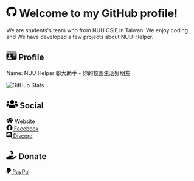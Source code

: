# <img src="https://raw.githubusercontent.com/NUU-Helper/NUU-Helper/master/images/svg/github-brands.svg" height="28px" alt="GitHub"> Welcome to my GitHub profile!
We are students's team who from NUU CSIE in Taiwan. We enjoy coding and We have developed a few projects about NUU-Helper.

## <img src="https://raw.githubusercontent.com/NUU-Helper/NUU-Helper/master/images/svg/profile/id-card-solid.svg" height="24px" alt="Profile"> Profile
Name: NUU Helper 聯大助手 - 你的校園生活好朋友
<br>


<img src="https://github-readme-stats.vercel.app/api?username=NUU-Helper&show_icons=true&title_color=fff&icon_color=79ff97&text_color=9f9f9f&bg_color=151515" alt="GitHub Stats">

## <img src="https://raw.githubusercontent.com/NUU-Helper/NUU-Helper/master/images/svg/social/users-solid.svg" height="24px" alt="Social"> Social
<a href="https://thssa.nctu.me/">
  <img src="https://raw.githubusercontent.com/NUU-Helper/NUU-Helper/master/images/svg/social/home-solid.svg" height="16px" alt="Website"> Website
</a>
<br>
<a href="https://hhk.one/NUU-Helper/">
  <img src="https://raw.githubusercontent.com/NUU-Helper/NUU-Helper/master/images/svg/social/facebook-brands.svg" height="16px" alt="Facebook"> Facebook
</a>
<br>
<a href="https://twitter.com/NUU-Helper">
  <a href="https://discord.gg/BXHtxvG">
  <img src="https://raw.githubusercontent.com/NUU-Helper/NUU-Helper/master/images/svg/social/discord-brands.svg" height="16px" alt="Discord"> Discord
</a>
  
## <img src="https://raw.githubusercontent.com/NUU-Helper/NUU-Helper/master/images/svg/donate/hand-holding-usd-solid.svg" height="24px" alt="Donate"> Donate

<a href="https://www.paypal.me/Dogbone0714">
  <img src="https://raw.githubusercontent.com/NUU-Helper/NUU-Helper/master/images/svg/donate/paypal-brands.svg" height="16px" alt="PayPal"> PayPal
</a>
